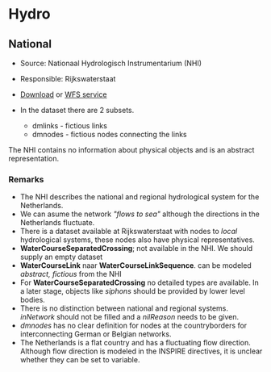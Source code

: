 # Hydro

## National
* Source: Nationaal Hydrologisch Instrumentarium (NHI)
* Responsible: Rijkswaterstaat


* [Download](http://geodata.nationaalgeoregister.nl/nhi/extract/nhi.zip) or [WFS service](https://geodata.nationaalgeoregister.nl/nhi/wfs)
* In the dataset there are 2 subsets.
  * dmlinks - fictious links
  * dmnodes - fictious nodes connecting the links

The NHI contains no information about physical objects and is an abstract representation.

### Remarks
* The NHI describes the national and regional hydrological system for the Netherlands.
* We can asume the network _"flows to sea"_ although the directions in the Netherlands fluctuate.
* There is a dataset available at Rijkswaterstaat with nodes to _local_ hydrological systems, these nodes also have physical representatives.
* __WaterCourseSeparatedCrossing__; not available in the NHI. We should supply an empty dataset
* __WaterCourseLink__ naar __WaterCourseLinkSequence__. can be modeled _abstract, fictious_ from the NHI
* For __WaterCourseSeparatedCrossing__ no detailed types are available. In a later stage, objects like _siphons_ should be provided by lower level bodies.
* There is no distinction between national  and regional systems. _inNetwork_ should not be filled and a _nilReason_ needs to be given.
* _dmnodes_ has no clear definition for nodes at the countryborders for interconnecting German or Belgian networks.
* The Netherlands is a flat country and has a fluctuating flow direction. Although flow direction is modeled in the INSPIRE directives, it is unclear whether they can be set to variable.
